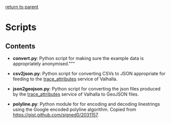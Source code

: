 [return to parent](../README.md)

# Scripts

## Contents

- **convert.py**: Python script for making sure the example data is appropriately anonymised."""

- **csv2json.py**: Python script for converting CSVs to JSON appropriate for feeding to the
  [trace_attributes](https://valhalla.readthedocs.io/en/latest/api/map-matching/api-reference/#outputs-of-trace_attributes)
  service of Valhalla.

- **json2geojson.py**: Python script for converting the json files produced by the
  [trace_attributes](https://valhalla.readthedocs.io/en/latest/api/map-matching/api-reference/#outputs-of-trace_attributes)
  service of Valhalla to GeoJSON files.

- **polyline.py**: Python module for for encoding and decoding linestrings using the Google encoded
  polyline algorithm. Copied from https://gist.github.com/signed0/2031157.
